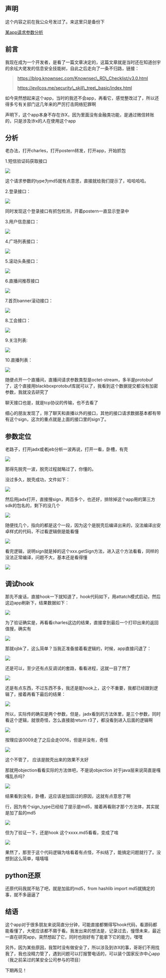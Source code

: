 ## 声明

这个内容之前在我公众号发过了。来这里只是备份下

[某app请求参数分析](https://mp.weixin.qq.com/s/Jqn_n8HXMBu500d9rIWgrQ "某app请求参数分析")

## 前言

我现在成为一个开发者，是看了一篇文章决定的，这篇文章就是当时还在知道创宇的余玹大佬发的信息安全技能树，自此之后走向了一条不归路，链接：

> https://blog.knownsec.com/Knownsec\_RD\_Checklist/v3.0.html
> 
> https://evilcos.me/security\_skill\_tree\_basic/index.html

如今突然想起来这个app，当时的我还不会app，再看它，感觉整改过了，所以还得多亏有关部门这几年来的严厉打击网络犯罪啊

声明下，这个app本身不存在诈X，因为里面没有金融类功能，是通过微信转账的，只是涉及诈x的人在使用这个app

## 分析

老办法，打开charles，打开postern转发，打开app，开始抓包

1.短信验证码获取接口

![](https://img-blog.csdnimg.cn/img_convert/9b8d1c1fcab9a7e5c2505c7f986cdcf1.png)

这个请求参数的type为md5就有点意思，直接就给我们提示了，哈哈哈哈。

2.登录接口：

![](https://img-blog.csdnimg.cn/img_convert/86c1cceb79827ba60a2e09cee709dcaf.png)

同时发现这个登录接口有抓包检测，开着postern一直显示登录中

3.用户信息接口：

![](https://img-blog.csdnimg.cn/img_convert/2c150ebe5a3a6e2ebf15ad0c317d42b6.png)

4.广场列表接口：

![](https://img-blog.csdnimg.cn/img_convert/af1c50a7ba6461f4ad044fad89a31e08.png)

5.滚动头条接口：

![](https://img-blog.csdnimg.cn/img_convert/b92c3f7c1a6ad3021432a3f8453c48d1.png)

6.直播间推荐接口

![](https://img-blog.csdnimg.cn/img_convert/7c848cf04654df854a743a526622cd46.png)

7.首页banner滚动接口：

![](https://img-blog.csdnimg.cn/img_convert/b06d6932f5d955a69e98cf4cc916749f.png)

8.工会接口：

![](https://img-blog.csdnimg.cn/img_convert/3155b9e165a75f11862db134e02d7922.png)

9.关注列表:

![](https://img-blog.csdnimg.cn/img_convert/8a2815d601e83e342ad8c811d7019b19.png)

10.直播列表：

![](https://img-blog.csdnimg.cn/img_convert/b109e974115d6060cdd0e77806cc66db.png)

随便点开一个直播间，直播间请求参数类型是octet-stream，多半是protobuf了，这个直接用blackboxprotobuf库就可以了，我看到这个数据提交都没有加密参数，我就没去研究了

聊天接口也是，就是tcp协议的传输，也不去看了

细心的朋友发现了，除了聊天和直播以外的接口，其他的接口请求数据基本都有带有这个sign，这次的重点就是上面的接口里的sign了。

## 参数定位

老路子，打开jadx或者jeb分析一波再说，打开一看，卧槽，有壳

![](https://img-blog.csdnimg.cn/img_convert/2c8f08b35be93d675e99374d18a88040.png)

那得先脱壳一波，脱壳过程就略过了，你懂的。

没过多久，脱壳成功，文件如下：

![](https://img-blog.csdnimg.cn/img_convert/7afb6c61af77a4ec56ffb553e824bed0.png)

然后用jadx打开，直接搜sign，两百多个，也还好，排除掉这个app用的第三方sdk的包名的，剩下的没几个

![](https://img-blog.csdnimg.cn/img_convert/f1eef61d6ca0fa4f695ffc44b02e3de4.png)

随便找几个，指向的都是这个一段，因为这个是脱壳后编译出来的，没法编译出安卓样式的代码，不过看逻辑倒是能看懂

![](https://img-blog.csdnimg.cn/img_convert/f58f282ec10deb675054c0adcc95cca3.png)

看完逻辑，说明sign就是掉的这个xxx.getSign方法，进入这个方法看看，同样的没法正常编译，问题不大，基本还是看得懂

![](https://img-blog.csdnimg.cn/img_convert/a841bc3afb474d461080b3e44c5ec941.png)

## 调试hook

那先不废话，直接hook一下就知道了，hook代码如下，用attatch模式启动，然后这边app刷新下，结果数据如下：

![](https://img-blog.csdnimg.cn/img_convert/ff0b804a66a83908d9741d42f7cbff30.png)

为了验证确实是，再看看charles这边的结果，直接拿到最后一个打印出来的返回值搜，确实有

![](https://img-blog.csdnimg.cn/img_convert/83efc793e42b2cdeaef823fa6f35681d.png)

那就ojbk了，这么简单？当我正准备接着看逻辑的，时候，app直接闪退了：

![](https://img-blog.csdnimg.cn/img_convert/d95eea28bab9e47011df854bc18f24d8.png)

还是可以，至少还有点反调试的套路，看看进程，这就一目了然了

![](https://img-blog.csdnimg.cn/img_convert/03cf5450d03b96c595f92475e5201dbd.png)

还是有点东西，不过东西不多，我还是能hook上，这个不重要，我都已经跟到逻辑了，接着再看下最后的结果：

![](https://img-blog.csdnimg.cn/img_convert/0b3bbf59e828781810749695d931bf5a.png)

所以，实际传的确实是两个参数，但是，jadx看到的方法体里，是三个参数，同时看这个逻辑，就很奇怪，怎么直接就return r3了，都没看到进入后面的逻辑啊

![](https://img-blog.csdnimg.cn/img_convert/d0d389c11ed2e7235373127f8b0e8502.png)

按理应该0009走了之后会走0016，但是并没有，奇怪

![](https://img-blog.csdnimg.cn/img_convert/b1073c5601d0a3ee2dca277dbc307e8b.png)

这个不管了， 应该是脱壳出来的效果不太好

那就用objection看看实际的方法体吧，不是说objection 对于java层来说简直是嘎嘎乱杀吗\?

![](https://img-blog.csdnimg.cn/img_convert/0d65386e99d7e99d4890ff06870dfb16.png)

结果看到没有，卧槽，这应该是加固过的原因，这就有点意思了啊

行，因为有个sign\_type已经给了提示是md5，接着再看刚才那个方法体，其实就是加了盐的md5

![](https://img-blog.csdnimg.cn/img_convert/afa9745c96e6aed3c22e12c218fd81eb.png)

但为了验证一下，还是hook 这个xxxx.md5看看，变成了啥

![](https://img-blog.csdnimg.cn/img_convert/74f8b2cac7bf0bb1bae443f5ad050ac3.png)

果然了，那至于这个代码逻辑为啥看着有点怪，不纠结了，能搞定问题就行了。没想到这么简单，嘻嘻嘻

## python还原

还原代码我就不贴了吧，就是加盐的md5，from hashlib import md5就搞定的事，就不多逼逼了

## 结语

这个app对于很多朋友来说简直分分钟，可能直接都懒得写hook代码，看源码都能看懂了，大佬应该都不屑于看。我发出来的想法是，记录过去，憧憬未来，最近一直在研究app，突然想起了它，同时也刚好有了能拿下它的能力，嘿嘿

另外，因为某些原因，我暂时没有做安全了，所以涉及到诈X的事，哥哥们不用找我了，我也没精力管了，遇到问题可以打报警电话的，可以装个国家反诈中心app（我之前呆过的某安全公司参与的项目）

下期再见！